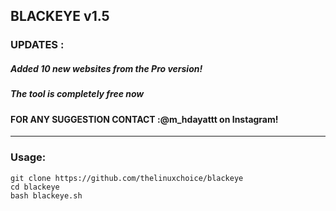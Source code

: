 ## BLACKEYE v1.5
### UPDATES :
##### Added 10 new websites from the Pro version!
##### The tool is completely free now
####  FOR ANY SUGGESTION CONTACT :@m_hdayattt on Instagram!

-----------------------------------------------------------------------------------------------------------------------------

### Usage:
```
git clone https://github.com/thelinuxchoice/blackeye
cd blackeye
bash blackeye.sh
```
